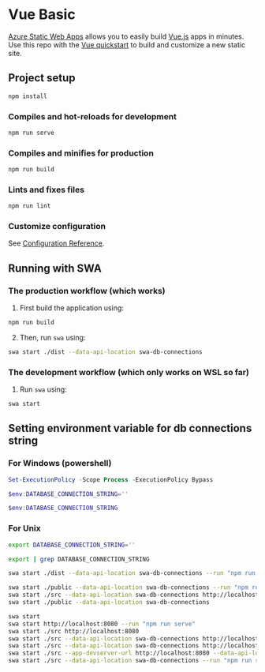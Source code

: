 # Vue Basic

[Azure Static Web Apps](https://docs.microsoft.com/azure/static-web-apps/overview) allows you to easily build [Vue.js](https://vuejs.org/) apps in minutes. Use this repo with the [Vue quickstart](https://docs.microsoft.com/azure/static-web-apps/getting-started?tabs=vue) to build and customize a new static site.

## Project setup

```bash
npm install
```

### Compiles and hot-reloads for development

```bash
npm run serve
```

### Compiles and minifies for production

```bash
npm run build
```

### Lints and fixes files

```bash
npm run lint
```

### Customize configuration

See [Configuration Reference](https://cli.vuejs.org/config/).

## Running with SWA

### The production workflow (which works)

1. First build the application using:

```bash
npm run build
```

2. Then, run `swa` using:

```bash
swa start ./dist --data-api-location swa-db-connections
```

### The development workflow (which only works on WSL so far)

1. Run `swa` using:

```bash
swa start
```
## Setting environment variable for db connections string

### For Windows (powershell)

```powershell
Set-ExecutionPolicy -Scope Process -ExecutionPolicy Bypass

$env:DATABASE_CONNECTION_STRING=''

$env:DATABASE_CONNECTION_STRING
```

### For Unix

```bash
export DATABASE_CONNECTION_STRING=''

export | grep DATABASE_CONNECTION_STRING
```

```bash
swa start ./dist --data-api-location swa-db-connections --run "npm run build"

swa start ./public --data-api-location swa-db-connections --run "npm run serve"
swa start ./src --data-api-location swa-db-connections http://localhost:8080
swa start ./public --data-api-location swa-db-connections

swa start
swa start http://localhost:8080 --run "npm run serve"
swa start ./src http://localhost:8080
swa start ./src --data-api-location swa-db-connections http://localhost:8080
swa start ./src --data-api-location swa-db-connections http://localhost:8080 --run "npm run serve"
swa start ./src --app-devserver-url http://localhost:8080 --data-api-location swa-db-connections
swa start ./src --data-api-location swa-db-connections --run "npm run serve"
```
